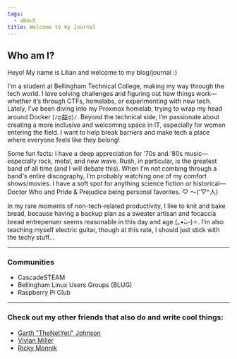 ```yaml
---
tags:
  - about
title: Welcome to my Journal
---
```

## Who am I?
Heyo! My name is Lilian and welcome to my blog/journal :)

I'm a student at Bellingham Technical College, making my way through the tech world. I love solving challenges and figuring out how things work—whether it’s through CTFs, homelabs, or experimenting with new tech. Lately, I’ve been diving into my Proxmox homelab, trying to wrap my head around Docker (ﾉಥ益ಥ)ﾉ. Beyond the technical side, I’m passionate about creating a more inclusive and welcoming space in IT, especially for women entering the field. I want to help break barriers and make tech a place where everyone feels like they belong!

Some fun facts: I have a deep appreciation for ‘70s and ‘80s music—especially rock, metal, and new wave. Rush, in particular, is the greatest band of all time (and I will debate this). When I’m not combing through a band's entire discography, I’m probably watching one of my comfort shows/movies. I have a soft spot for anything science fiction or historical—Doctor Who and Pride & Prejudice being personal favorites. ♡ ～('▽^人)

In my rare moments of non-tech-related productivity, I like to knit and bake bread, because having a backup plan as a sweater artisan and focaccia bread entrepenuer seems reasonable in this day and age (｡•̀ᴗ-)✧. I’m also teaching myself electric guitar, though at this rate, I should just stick with the techy stuff...

----
### Communities
- CascadeSTEAM
- Bellingham Linux Users Groups (BLUG)
- Raspberry Pi Club

----
### Check out my other friends that also do and write cool things:
- [Garth "TheNetYeti" Johnson](https://growlf.github.io/journal/) 
- [Vivian Miller](https://itsvivianmill.github.io/journal/)  
- [Ricky Monnik](https://rigunkes.github.io/obsidian-quartz-page/) 